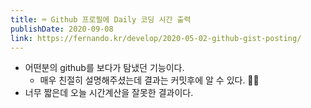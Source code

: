 ```yaml
---
title: ⌨️ Github 프로필에 Daily 코딩 시간 출력 
publishDate: 2020-09-08
link: https://fernando.kr/develop/2020-05-02-github-gist-posting/
---
```

- 어떤분의 github를 보다가 탐냈던 기능이다.  
  - 매우 친절히 설명해주셨는데 결과는 커밋후에 알 수 있다. 🙇‍♀️
- 너무 짧은데 오늘 시간계산을 잘못한 결과이다.